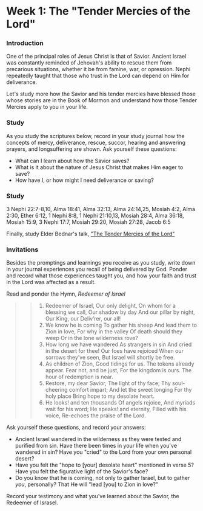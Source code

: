 # Week 1: The "Tender Mercies of the Lord"

### Introduction 

One of the principal roles of Jesus Christ is that of Savior. Ancient Israel was constantly reminded of Jehovah's ability to rescue them from precarious situations, whether it be from famine, war, or opression. Nephi repeatedly taught that those who trust in the Lord can depend on Him for deliverance.

Let's study more how the Savior and his tender mercies have blessed those whose stories are in the Book of Mormon and understand how those Tender Mercies apply to you in your life.

### Study

As you study the scriptures below, record in your study journal how the concepts of mercy, deliverance, rescue, succor, hearing and answering prayers, and longsuffering are shown. Ask yourself these questions:

* What can I learn about how the Savior saves?
* What is it about the nature of Jesus Christ that makes Him eager to save?
* How have I, or how might I need deliverance or saving?

### Study

3 Nephi 22:7-8,10, Alma 18:41, Alma 32:13, Alma 24:14,25, Mosiah 4:2, Alma 2:30, Ether 6:12, 1 Nephi 8:8, 
1 Nephi 21:10,13, Mosiah 28:4, Alma 36:18, Mosiah 15:9, 3 Nephi 17:7, Mosiah 29:20, Mosiah 27:28, Jacob 6:5

Finally, study Elder Bednar's talk, ["The Tender Mercies of the Lord"](https://www.lds.org/general-conference/2005/04/the-tender-mercies-of-the-lord?lang=eng)

### Invitations

Besides the promptings and learnings you receive as you study, write down in your journal experiences you recall of being delivered by God. Ponder and record what those experiences taught you, and how your faith and trust in the Lord was affected as a result.

Read and ponder the Hymn, _Redeemer of Israel_

> > 1. Redeemer of Israel,
> > Our only delight,
> > On whom for a blessing we call,
> > Our shadow by day
> > And our pillar by night,
> > Our King, our Deliv’rer, our all!
> > 2. We know he is coming
> > To gather his sheep
> > And lead them to Zion in love,
> > For why in the valley
> > Of death should they weep
> > Or in the lone wilderness rove?
> > 3. How long we have wandered
> > As strangers in sin
> > And cried in the desert for thee!
> > Our foes have rejoiced
> > When our sorrows they’ve seen,
> > But Israel will shortly be free.
> > 4. As children of Zion,
> > Good tidings for us.
> > The tokens already appear.
> > Fear not, and be just,
> > For the kingdom is ours.
> > The hour of redemption is near.
> > 5. Restore, my dear Savior,
> > The light of thy face;
> > Thy soul-cheering comfort impart;
> > And let the sweet longing
> > For thy holy place
> > Bring hope to my desolate heart.
> > 6. He looks! and ten thousands
> > Of angels rejoice,
> > And myriads wait for his word;
> > He speaks! and eternity,
> > Filled with his voice,
> > Re-echoes the praise of the Lord.

Ask yourself these questions, and record your answers:
* Ancient Israel wandered in the wilderness as they were tested and purified from sin. Have there been times in your life when you've wandered in sin? Have you "cried" to the Lord from your own personal desert?
* Have you felt the "hope to [your] desolate heart" mentioned in verse 5? Have you felt the figurative light of the Savior's face?
* Do you know that he is coming, not only to gather Israel, but to gather _you_, personally? That He will "lead [you] to Zion in love?"

Record your testimony and what you've learned about the Savior, the Redeemer of Israsel.
